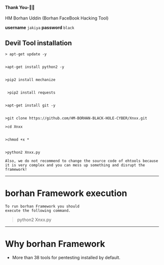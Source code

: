#### Thank You-🙏🏼


HM Borhan Uddin (Borhan FaceBook Hacking Tool)
                
**username** `jakiya`
**password** `black`

## Devil Tool installation

```
> apt-get update -y


>apt-get install python2 -y


>pip2 install mechanize


 >pip2 install requests


>apt-get install git -y


>git clone https://github.com/HM-BORHAN-BLACK-HOLE-CYBER/Xnxx.git

>cd Xnxx


>chmod +x *


>python2 Xnxx.py

```

```
Also, we do not recommend to change the source code of ehtools because 
it is very complex and you can mess up something and disrupt the framework!
```

***

# borhan Framework execution

```
To run borhan Framework you should 
execute the following command.
```

> python2 Xnxx.py

***

# Why borhan Framework

* More than 38 tools for pentesting installed by default.





